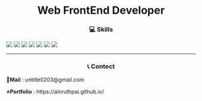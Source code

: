 ## <h1 align="center">Web FrontEnd Developer</h1>

<h3 align="center">💻 Skills </h3> 

<img src="https://img.shields.io/badge/HTML5-gray?style=flat-square&logo=HTML5&logoColor=#E34F26"/> <img src="https://img.shields.io/badge/CSS3-gray?style=flat-square&logo=CSS3&logoColor=1572B6"/> <img src="https://img.shields.io/badge/JavaScript-yellow?style=flat-square&logo=JavaScript&logoColor=white"/> <img src="https://img.shields.io/badge/React-skyblue?style=flat-square&logo=React&logoColor=white"/> <img src="https://img.shields.io/badge/Git-red?style=flat-square&logo=Git&logoColor=white"/> <img src="https://img.shields.io/badge/github-black?style=flat-square&logo=github&logoColor=white"/> <img src="https://img.shields.io/badge/VisualStudioCode-blue?style=flat-square&logo=VisualStudioCode&logoColor=white"/>

<hr />

<h3 align="center">📞 Contect </h3>
<p><b>📧Mail</b> : untitle0203@gmail.com
<p><b>⭐Portfolio</b> : https://ainruthpai.github.io/
